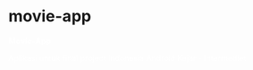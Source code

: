 # movie-app
<html>
<head></head>
<body>
  <p style="color: #fff"><b>Movie-App</b></p>
  <p><font color="#fff">Aplikasi untuk final project Indonesia Android Kejar - Intermediet</font></p>
</body>
</html>
